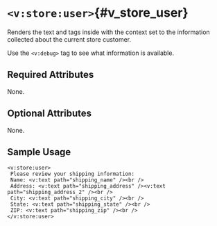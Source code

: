 # `<v:store:user>`{#v_store_user}

Renders the text and tags inside with the context set to the information
collected about the current store customer.

Use the `<v:debug>` tag to see what information is available.

## Required Attributes

None.

## Optional Attributes

None.

## Sample Usage

    <v:store:user>
     Please review your shipping information:
     Name: <v:text path="shipping_name" /><br />
     Address: <v:text path="shipping_address" /><v:text path="shipping_address_2" /><br />
     City: <v:text path="shipping_city" /><br />
     State: <v:text path="shipping_state" /><br />
     ZIP: <v:text path="shipping_zip" /><br />
    </v:store:user>

